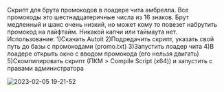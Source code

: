 Скрипт для брута промокодов в лоадере чита амбрелла. Все промокоды это шестнадцатеричные числа из 16 знаков. Брут медленный и шанс очень низкий, но может кому то повезет набрутить промокод на лайфтайм. Никакой капчи или таймаута нет.
Использование:
  1)Скачать Autoit
  2)Подредачить скрипт, указать свой путь до базы с промокодами (promo.txt)
  3)Запустить лоадер чита
  4)В лоадере открыть окно с вводом промокода (его нельзя двигать)
  5)Скомпилировать скрипт (ПКМ > Compile Script (x64)) и запустить с правами администратора

  ![2023-02-05 19-21-52](https://user-images.githubusercontent.com/38525999/216820799-102f780b-7571-4808-96e6-3739366806d0.gif)
